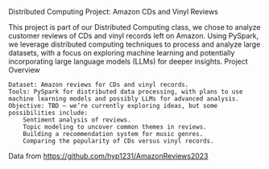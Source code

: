 Distributed Computing Project: Amazon CDs and Vinyl Reviews

This project is part of our Distributed Computing class, we chose to analyze customer reviews of CDs and vinyl records left on Amazon. Using PySpark, we leverage distributed computing techniques to process and analyze large datasets, with a focus on exploring machine learning and potentially incorporating large language models (LLMs) for deeper insights.
Project Overview

    Dataset: Amazon reviews for CDs and vinyl records.
    Tools: PySpark for distributed data processing, with plans to use machine learning models and possibly LLMs for advanced analysis.
    Objective: TBD — we’re currently exploring ideas, but some possibilities include:
        Sentiment analysis of reviews.
        Topic modeling to uncover common themes in reviews.
        Building a recommendation system for music genres.
        Comparing the popularity of CDs versus vinyl records.


Data from https://github.com/hyp1231/AmazonReviews2023
